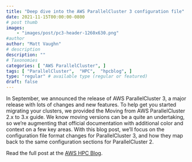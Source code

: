 ```yaml
---
title: "Deep dive into the AWS ParallelCluster 3 configuration file"
date: 2021-11-15T00:00:00-0800
# post thumb
images:
    - "images/post/pc3-header-1260x630.png"
#author
author: "Matt Vaughn"
# description
description: ""
# Taxonomies
categories: [ "AWS ParallelCluster", ]
tags: [ "ParallelCluster",  "HPC",  "hpcblog", ]
type: "regular" # available type (regular or featured)
draft: false
---
```


In September, we announced the release of AWS ParallelCluster 3, a major release with lots of changes and new features. To help get you started migrating your clusters, we provided the Moving from AWS ParallelCluster 2.x to 3.x guide. We know moving versions can be a quite an undertaking, so we’re augmenting that official documentation with additional color and context on a few key areas. With this blog post, we’ll focus on the configuration file format changes for ParallelCluster 3, and how they map back to the same configuration sections for ParallelCluster 2.

Read the full post at the [AWS HPC Blog](https://aws.amazon.com/blogs/hpc/deep-dive-into-the-aws-parallelcluster-3-configuration-file/).
